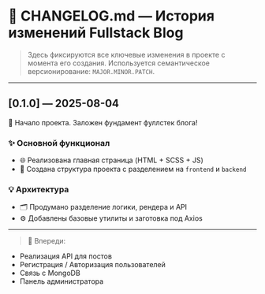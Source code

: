 # 📒 CHANGELOG.md — История изменений Fullstack Blog

> Здесь фиксируются все ключевые изменения в проекте с момента его создания. Используется семантическое версионирование: `MAJOR.MINOR.PATCH`.

---

## [0.1.0] — 2025-08-04

🎉 Начало проекта. Заложен фундамент фуллстек блога!

### ✨ Основной функционал

- 🌐 Реализована главная страница (HTML + SCSS + JS)
- 📁 Создана структура проекта с разделением на `frontend` и `backend`

### 💡 Архитектура

- 🗂️ Продумано разделение логики, рендера и API
- ⚙️ Добавлены базовые утилиты и заготовка под Axios

---

> 🚀 Впереди:

- Реализация API для постов
- Регистрация / Авторизация пользователей
- Связь с MongoDB
- Панель администратора